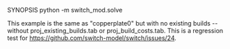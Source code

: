 SYNOPSIS
    python -m switch_mod.solve

This example is the same as "copperplate0" but with no existing builds
-- without proj_existing_builds.tab or proj_build_costs.tab.  This is
a regression test for
https://github.com/switch-model/switch/issues/24.
